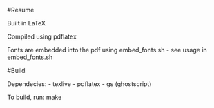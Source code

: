 #Resume

Built in LaTeX

Compiled using pdflatex

Fonts are embedded into the pdf using embed\_fonts.sh - see usage in embed\_fonts.sh

#Build 

Dependecies:
	- texlive
	- pdflatex
	- gs (ghostscript)

To build, run:
	make

